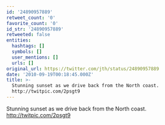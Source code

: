 ```yaml
---
id: '24890957889'
retweet_count: '0'
favorite_count: '0'
id_str: '24890957889'
retweeted: false
entities:
  hashtags: []
  symbols: []
  user_mentions: []
  urls: []
original_url: https://twitter.com/jth/status/24890957889
date: '2010-09-19T00:18:45.000Z'
title: >-
  Stunning sunset as we drive back from the North coast. 
  http://twitpic.com/2psgt9
---
```


Stunning sunset as we drive back from the North coast.  http://twitpic.com/2psgt9